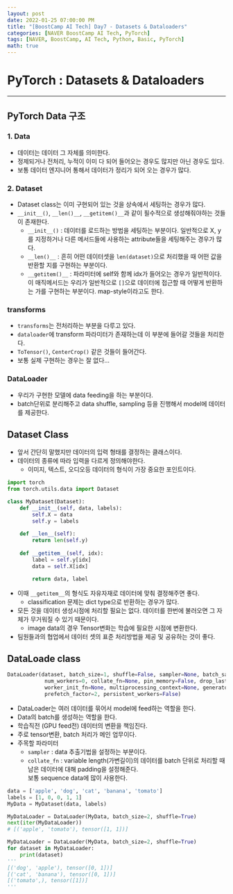 ```yaml
---
layout: post
date: 2022-01-25 07:00:00 PM
title: "[BoostCamp AI Tech] Day7 - Datasets & Dataloaders"
categories: [NAVER BoostCamp AI Tech, PyTorch]
tags: [NAVER, BoostCamp, AI Tech, Python, Basic, PyTorch]
math: true
---
```

# PyTorch : Datasets & Dataloaders

---

## PyTorch Data 구조

### 1. Data
- 데이터는 데이터 그 자체를 의미한다.
- 정제되거나 전처리, 누적이 이미 다 되어 들어오는 경우도 많지만 아닌 경우도 있다.
- 보통 데이터 엔지니어 통해서 데이터가 정리가 되어 오는 경우가 많다.

### 2. Dataset
- Dataset class는 이미 구현되어 있는 것을 상속에서 세팅하는 경우가 많다.
- `__init__()`, `__len()__`, `__getitem()__`과 같이 필수적으로 생성해줘야하는 것들이 존재한다.
    - `__init__()` : 데이터를 로드하는 방법을 세팅하는 부분이다. 일반적으로 X, y를 지정하거나 다른 메서드들에 사용하는 attribute들을 세팅해주는 경우가 많다.
    - `__len()__` : 흔히 어떤 데이터셋을 `len(dataset)`으로 처리했을 때 어떤 값을 반환할 지를 구현하는 부분이다.
    - `__getitem()__` : 파라미터에 self와 함께 idx가 들어오는 경우가 일반적이다. 이 매직메서드는 우리가 일반적으로 `[]`으로 데이터에 접근할 때 어떻게 반환하는 가를 구현하는 부분이다. map-style이라고도 한다.

### transforms
- `transforms`는 전처리하는 부분을 다루고 있다.
- `dataloader`에 transform 파라미터가 존재하는데 이 부분에 들어갈 것들을 처리한다.
- `ToTensor()`, `CenterCrop()` 같은 것들이 들어간다.
- 보통 실제 구현하는 경우는 잘 없다...

### DataLoader
- 우리가 구현한 모델에 data feeding을 하는 부분이다.
- batch단위로 분리해주고 data shuffle, sampling 등을 진행해서 model에 데이터를 제공한다.

## Dataset Class
- 앞서 간단히 말했지만 데이터의 입력 형태를 결정하는 클래스이다.
- 데이터의 종류에 따라 입력을 다르게 정의해야한다.
    - 이미지, 텍스트, 오디오등 데이터의 형식이 가장 중요한 포인트이다.

```python
import torch
from torch.utils.data import Dataset

class MyDataset(Dataset):
    def __init__(self, data, labels):
        self.X = data
        self.y = labels
    
    def __len__(self):
        return len(self.y)
    
    def __getitem__(self, idx):
        label = self.y[idx]
        data = self.X[idx]

        return data, label
```  
- 이때 `__getitem__`의 형식도 자유자재로 데이터에 맞춰 결정해주면 좋다.
    - classification 문제는 dict type으로 반환하는 경우가 많다.
- 모든 것을 데이터 생성시점에 처리할 필요는 없다. 데이터를 한번에 불러오면 그 자체가 무거워질 수 있기 때문이다.
    - image data의 경우 Tensor변화는 학습에 필요한 시점에 변환한다.
- 팀원들과의 협업에서 데이터 셋의 표준 처리방법을 제공 및 공유하는 것이 좋다.

## DataLoade class

```python
DataLoader(dataset, batch_size=1, shuffle=False, sampler=None, batch_sampler=None, 
            num_workers=0, collate_fn=None, pin_memory=False, drop_last=False, timeout=0, 
            worker_init_fn=None, multiprocessing_context=None, generator=None, *, 
            prefetch_factor=2, persistent_workers=False)
```

- DataLoader는 여러 데이터를 묶어서 model에 feed하는 역할을 한다.
- Data의 batch를 생성하는 역할을 한다.
- 학습직전 (GPU feed전) 데이터의 변환을 책임진다.
- 주로 tensor변환, batch 처리가 메인 업무이다.
- 주목할 파라미터
    - `sampler` : data 추출기법을 설정하는 부분이다.
    - `collate_fn` : variable length(가변길이)의 데이터를 batch 단위로 처리할 때 남은 데이터에 대해 padding을 설정해준다.  
        보통 sequence data에 많이 사용한다.

```python
data = ['apple', 'dog', 'cat', 'banana', 'tomato']
labels = [1, 0, 0, 1, 1]
MyData = MyDataset(data, labels)

MyDataLoader = DataLoader(MyData, batch_size=2, shuffle=True)
next(iter(MyDataLoader))
# [('apple', 'tomato'), tensor([1, 1])]

MyDataLoader = DataLoader(MyData, batch_size=2, shuffle=True)
for dataset in MyDataLoader:
    print(dataset)
'''
[('dog', 'apple'), tensor([0, 1])]
[('cat', 'banana'), tensor([0, 1])]
[('tomato',), tensor([1])]
'''
```
